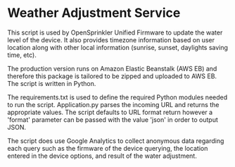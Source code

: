 # Weather Adjustment Service

This script is used by OpenSprinkler Unified Firmware to update the water level of the device. It also provides timezone information based on user location along with other local information (sunrise, sunset, daylights saving time, etc).

The production version runs on Amazon Elastic Beanstalk (AWS EB) and therefore this package is tailored to be zipped and uploaded to AWS EB. The script is written in Python.

The requirements.txt is used to define the required Python modules needed to run the script. Application.py parses the incoming URL and returns the appropriate values. The script defaults to URL format return however a 'format' parameter can be passed with the value 'json' in order to output JSON.

The script does use Google Analytics to collect anonymous data regarding each query such as the firmware of the device querying, the location entered in the device options, and result of the water adjustment. 
